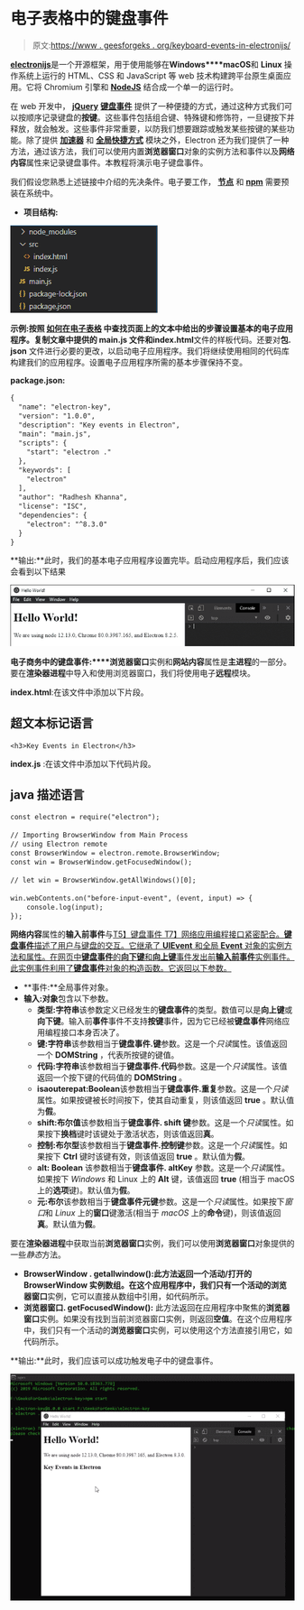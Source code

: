 # 电子表格中的键盘事件

> 原文:[https://www . geesforgeks . org/keyboard-events-in-electronijs/](https://www.geeksforgeeks.org/keyboard-events-in-electronjs/)

[**electronijs**](https://www.geeksforgeeks.org/introduction-to-electronjs/)是一个开源框架，用于使用能够在**Windows****macOS**和 **Linux** 操作系统上运行的 HTML、CSS 和 JavaScript 等 web 技术构建跨平台原生桌面应用。它将 Chromium 引擎和 [**NodeJS**](https://www.geeksforgeeks.org/introduction-to-nodejs/) 结合成一个单一的运行时。

在 web 开发中， [**jQuery**](https://www.geeksforgeeks.org/jquery-tutorials/) [**键盘事件**](https://api.jquery.com/category/events/keyboard-events/) 提供了一种便捷的方式，通过这种方式我们可以按顺序记录键盘的**按键**。这些事件包括组合键、特殊键和修饰符，一旦键按下并释放，就会触发。这些事件非常重要，以防我们想要跟踪或触发某些按键的某些功能。除了提供 [**加速器**](https://www.electronjs.org/docs/api/accelerator) 和 [**全局快捷方式**](https://www.electronjs.org/docs/api/global-shortcut) 模块之外，Electron 还为我们提供了一种方法，通过该方法，我们可以使用内置**浏览器窗口**对象的实例方法和事件以及**网络内容**属性来记录键盘事件。本教程将演示电子键盘事件。

我们假设您熟悉上述链接中介绍的先决条件。电子要工作， [**节点**](https://www.geeksforgeeks.org/introduction-to-nodejs/) 和 [**npm**](https://www.geeksforgeeks.org/node-js-npm-node-package-manager/) 需要预装在系统中。

*   **项目结构:**

![Project Structure](img/6c437f4fbe77f325746d9e26dca14d6e.png)

**示例:**按照 [**如何在电子表格**](https://www.geeksforgeeks.org/how-to-find-text-on-page-in-electronjs/) 中查找页面上的文本中给出的步骤设置基本的电子应用程序。复制文章中提供的 **main.js** 文件和**index.html**文件的样板代码。还要对**包. json** 文件进行必要的更改，以启动电子应用程序。我们将继续使用相同的代码库构建我们的应用程序。设置电子应用程序所需的基本步骤保持不变。

**package.json:**

```htmlhtml
{
  "name": "electron-key",
  "version": "1.0.0",
  "description": "Key events in Electron",
  "main": "main.js",
  "scripts": {
    "start": "electron ."
  },
  "keywords": [
    "electron"
  ],
  "author": "Radhesh Khanna",
  "license": "ISC",
  "dependencies": {
    "electron": "^8.3.0"
  }
}

```

**输出:**此时，我们的基本电子应用程序设置完毕。启动应用程序后，我们应该会看到以下结果

[![](img/b32d8f95392fcbe0adbaa31fa63d952f.png)](https://media.geeksforgeeks.org/wp-content/uploads/20200512225834/Output-1105.png)

**电子商务中的键盘事件:****浏览器窗口**实例和**网站内容**属性是**主进程**的一部分。要在**渲染器进程**中导入和使用浏览器窗口，我们将使用电子**远程**模块。

**index.html**:在该文件中添加以下片段。

## 超文本标记语言

```htmlhtml
<h3>Key Events in Electron</h3>
```

**index.js** :在该文件中添加以下代码片段。

## java 描述语言

```htmlhtml
const electron = require("electron");

// Importing BrowserWindow from Main Process 
// using Electron remote
const BrowserWindow = electron.remote.BrowserWindow;
const win = BrowserWindow.getFocusedWindow();

// let win = BrowserWindow.getAllWindows()[0];

win.webContents.on("before-input-event", (event, input) => {
    console.log(input);
});
```

**网络内容**属性的**输入前事件**与[T5】键盘事件 T7】网络应用编程接口紧密配合。**键盘事件**描述了用户与键盘的交互。它继承了 **UIEvent** 和全局 **Event** 对象的实例方法和属性。在网页中**键盘事件**的**向下键**和**向上键**事件发出前**输入前事件**实例事件。此实例事件利用了**键盘事件**对象的构造函数。它返回以下参数。](https://developer.mozilla.org/en-US/docs/Web/API/KeyboardEvent)

*   **事件:**全局事件对象。
*   **输入:对象**包含以下参数。
    *   **类型:字符串**该参数定义已经发生的**键盘事件**的类型。数值可以是**向上键**或**向下键**。输入前**事件**事件不支持**按键**事件，因为它已经被**键盘事件**网络应用编程接口本身否决了。
    *   **键:字符串**该参数相当于**键盘事件.键**参数。这是一个*只读*属性。该值返回一个 **DOMString** ，代表所按键的键值。
    *   **代码:字符串**该参数相当于**键盘事件.代码**参数。这是一个*只读*属性。该值返回一个按下键的代码值的 **DOMString** 。
    *   **isaouterepat:Boolean**该参数相当于**键盘事件.重复**参数。这是一个*只读*属性。如果按键被长时间按下，使其自动重复，则该值返回 **true** 。默认值为**假**。
    *   **shift:布尔值**该参数相当于**键盘事件. shift 键**参数。这是一个*只读*属性。如果按下**换档**键时该键处于激活状态，则该值返回**真**。
    *   **控制:布尔型**该参数相当于**键盘事件.控制键**参数。这是一个*只读*属性。如果按下 **Ctrl** 键时该键有效，则该值返回 **true** 。默认值为**假**。
    *   **alt: Boolean** 该参数相当于**键盘事件. altKey** 参数。这是一个*只读*属性。如果按下 *Windows* 和 Linux 上的 **Alt** 键，该值返回 **true** (相当于 macOS 上的**选项**键)。默认值为**假**。
    *   **元:布尔**该参数相当于**键盘事件元键**参数。这是一个*只读*属性。如果按下*窗口*和 *Linux* 上的**窗口**键激活(相当于 *macOS* 上的**命令**键)，则该值返回**真**。默认值为**假**。

要在**渲染器进程**中获取当前**浏览器窗口**实例，我们可以使用**浏览器窗口**对象提供的一些*静态*方法。

*   **BrowserWindow . getallwindow():**此方法返回一个活动/打开的 BrowserWindow 实例数组。在这个应用程序中，我们只有一个活动的**浏览器窗口**实例，它可以直接从数组中引用，如代码所示。
*   **浏览器窗口. getFocusedWindow():** 此方法返回在应用程序中聚焦的**浏览器窗口**实例。如果没有找到当前浏览器窗口实例，则返回**空值**。在这个应用程序中，我们只有一个活动的**浏览器窗口**实例，可以使用这个方法直接引用它，如代码所示。

**输出:**此时，我们应该可以成功触发电子中的键盘事件。

[![](img/fa7631087f558045575c7b7cfb2cedb1.png)](https://media.geeksforgeeks.org/wp-content/uploads/20200614134158/Output-1-GIF7.gif)